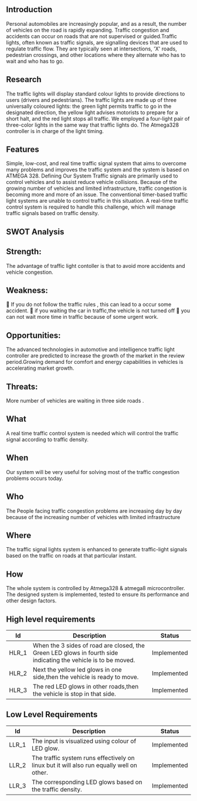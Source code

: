 Introduction
-----

  Personal automobiles are increasingly popular, and as a result, the number of vehicles on the road is rapidly expanding. Traffic congestion and accidents can occur on roads that are not supervised or guided.Traffic lights, often known as traffic signals, are signalling devices that are used to regulate traffic flow. They are typically seen at intersections, 'X' roads, pedestrian crossings, and other locations where they alternate who has to wait and who has to go.

Research
-----

  The traffic lights will display standard colour lights to provide directions to users (drivers and pedestrians). The traffic lights are made up of three universally coloured lights: the green light permits traffic to go in the designated direction, the yellow light advises motorists to prepare for a short halt, and the red light stops all traffic. We employed a four-light pair of three-color lights in the same way that traffic lights do. The Atmega328 controller is in charge of the light timing.

Features
-----

  Simple, low-cost, and real time traffic signal system that aims to overcome many problems and improves the traffic system and the system is based on ATMEGA 328.
Defining Our System
Traffic signals are primarily used to control vehicles and to assist reduce vehicle collisions. Because of the growing number of vehicles and limited infrastructure, traffic congestion is becoming more and more of an issue. The conventional timer-based traffic light systems are unable to control traffic in this situation. A real-time traffic control system is required to handle this challenge, which will manage traffic signals based on traffic density.

SWOT Analysis
----

Strength:
----

The advantage of traffic light contoller is that to avoid more accidents and vehicle congestion.

Weakness:
----

	If you do not follow the traffic rules , this can lead to a occur some accident.
	if you waiting the car in traffic,the vehicle is not turned off
	you can not wait more time in traffic because of some urgent work.

Opportunities:
----

The advanced technologies in automotive and intelligence traffic light controller are predicted to increase the growth of the market in the review period.Growing demand for comfort and energy capabilities in vehicles is accelerating market growth.

Threats:
-----

More number of vehicles are waiting in three side roads .

What
----

A real time traffic control system is needed which will control the traffic signal according to traffic density.

When
----

Our system will be very useful for solving most of the traffic congestion problems occurs today.

Who
----

The People facing traffic congestion problems are increasing day by day because of the increasing number of vehicles with limited infrastructure

Where
----

The traffic signal lights system is enhanced to generate traffic-light signals based on the traffic on roads at that particular instant.

How
----

The whole system is controlled by Atmega328 & atmega8 microcontroller. The designed system is implemented, tested to ensure its performance and other design factors.

High level requirements
----

|Id	| Description |	Status |
| --- | --- | ---|
| HLR_1 |	When the 3 sides of road are closed, the Green LED glows in fourth side indicating the vehicle is to be moved.	| Implemented |
| HLR_2	|Next the yellow led glows in one side,then the vehicle is ready to move.	| Implemented |
| HLR_3	|The red LED glows in other roads,then the vehicle is stop in that side.	| Implemented |

Low Level Requirements
-----

|Id	| Description |	Status |
| --- | --- | ---|
| LLR_1 |The input is visualized using colour of LED glow.	| Implemented |
| LLR_2	|The traffic system runs effectively on linux but it will also run equally well on other.	| Implemented |
| LLR_3	|The corresponding LED glows based on the traffic density.	| Implemented |

